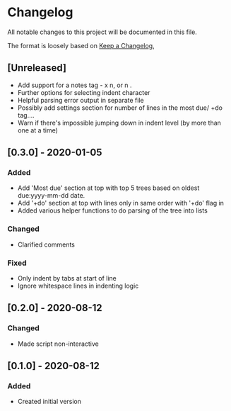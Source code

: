 # Changelog
All notable changes to this project will be documented in this file.

The format is loosely based on [Keep a Changelog](https://keepachangelog.com/en/1.0.0/),


## [Unreleased]
- Add support for a notes tag - x n, or n .
- Further options for selecting indent character
- Helpful parsing error output in separate file
- Possibly add settings section for number of lines in the most due/ +do tag....
- Warn if there's impossible jumping down in indent level (by more than one at a time)


## [0.3.0] - 2020-01-05
### Added 
- Add 'Most due' section at top with top 5 trees based on oldest due:yyyy-mm-dd date.
- Add '+do' section at top with lines only in same order with '+do' flag in
- Added various helper functions to do parsing of the tree into lists

### Changed
- Clarified comments

### Fixed
- Only indent by tabs at start of line
- Ignore whitespace lines in indenting logic

## [0.2.0] - 2020-08-12
### Changed
- Made script non-interactive

## [0.1.0] - 2020-08-12
### Added
- Created initial version

